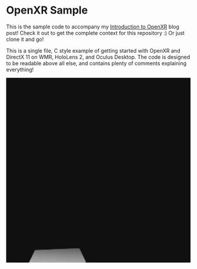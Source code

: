 # OpenXR Sample

This is the sample code to accompany my [Introduction to OpenXR](https://playdeck.net/blog/introduction-to-openxr) blog post! Check it out to get the complete context for this repository :) Or just clone it and go!

This is a single file, C style example of getting started with OpenXR and DirectX 11 on WMR, HoloLens 2, and Oculus Desktop. The code is designed to be readable above all else, and contains plenty of comments explaining everything!

![OpenXR](Docs/OpenXRIntro.gif)